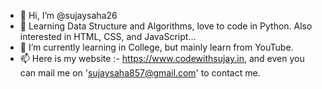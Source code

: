 - 👋 Hi, I’m @sujaysaha26
- 👀 Learning Data Structure and Algorithms, love to code in Python. Also interested in HTML, CSS, and JavaScript...
- 🌱 I’m currently learning in College, but mainly learn from YouTube.
- 📫 Here is my website :- https://www.codewithsujay.in, and even you can mail me on 'sujaysaha857@gmail.com' to contact me.

<!---
sujaysaha26/sujaysaha26 is a ✨ special ✨ repository because its `README.md` (this file) appears on your GitHub profile.
You can click the Preview link to take a look at your changes.
--->
